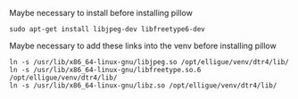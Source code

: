 
Maybe necessary to install before installing pillow

    sudo apt-get install libjpeg-dev libfreetype6-dev

Maybe necessary to add these links into the venv before installing pillow

    ln -s /usr/lib/x86_64-linux-gnu/libjpeg.so /opt/elligue/venv/dtr4/lib/
    ln -s /usr/lib/x86_64-linux-gnu/libfreetype.so.6 /opt/elligue/venv/dtr4/lib/
    ln -s /usr/lib/x86_64-linux-gnu/libz.so /opt/elligue/venv/dtr4/lib/

